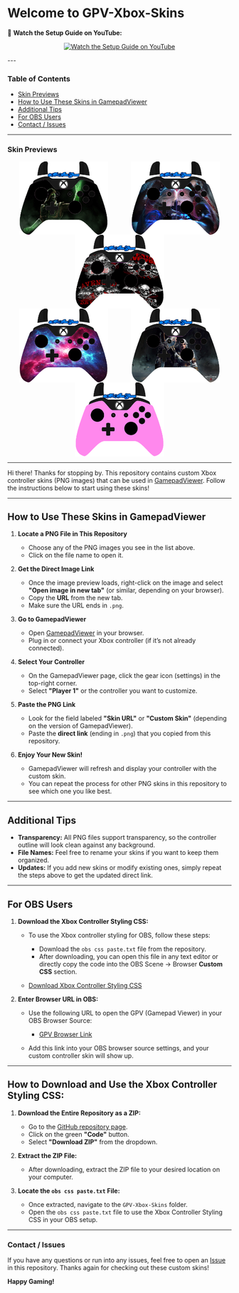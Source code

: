 # Welcome to GPV-Xbox-Skins
🎥 **Watch the Setup Guide on YouTube:**  
<p align="center">
  <a href="https://www.youtube.com/watch?v=wio7IBKQjVY&t=167s" target="_blank">
    <img src="https://img.youtube.com/vi/wio7IBKQjVY/hqdefault.jpg" alt="Watch the Setup Guide on YouTube" width="400"/>
  </a>
</p>
---

### Table of Contents
- [Skin Previews](#skin-previews)
- [How to Use These Skins in GamepadViewer](#how-to-use-these-skins-in-gamepadviewer)
- [Additional Tips](#additional-tips)
- [For OBS Users](#for-obs-users)
- [Contact / Issues](#contact--issues)
---

### Skin Previews

<div style="display: flex; justify-content: space-around; flex-wrap: wrap;">
  <img src="https://github.com/AlvinKirath/GPV-Xbox-Skins/blob/main/Skins/MKX%20Ermac.png?raw=true" width="200"/>
  <img src="https://github.com/AlvinKirath/GPV-Xbox-Skins/blob/main/Skins/DMC4.png?raw=true" width="200"/>
  <img src="https://github.com/AlvinKirath/GPV-Xbox-Skins/blob/main/Skins/A7X.png?raw=true" width="200"/>
</div>

<div style="display: flex; justify-content: space-around; flex-wrap: wrap;">
  <img src="https://github.com/AlvinKirath/GPV-Xbox-Skins/blob/main/Skins/galaxy.png?raw=true" width="200"/>
  <img src="https://github.com/AlvinKirath/GPV-Xbox-Skins/blob/main/Skins/TW3.png?raw=true" width="200"/>
  <img src="https://github.com/AlvinKirath/GPV-Xbox-Skins/blob/main/Skins/Light%20Pink.png?raw=true" width="200"/>
</div>

---

Hi there! Thanks for stopping by. This repository contains custom Xbox controller skins (PNG images) that can be used in [GamepadViewer](https://gamepadviewer.com/). Follow the instructions below to start using these skins!

---

## How to Use These Skins in GamepadViewer

1. **Locate a PNG File in This Repository**  
   - Choose any of the PNG images you see in the list above.  
   - Click on the file name to open it.

2. **Get the Direct Image Link**  
   - Once the image preview loads, right-click on the image and select **"Open image in new tab"** (or similar, depending on your browser).  
   - Copy the **URL** from the new tab.  
   - Make sure the URL ends in `.png`.

3. **Go to GamepadViewer**  
   - Open [GamepadViewer](https://gamepadviewer.com/) in your browser.  
   - Plug in or connect your Xbox controller (if it’s not already connected).

4. **Select Your Controller**  
   - On the GamepadViewer page, click the gear icon (settings) in the top-right corner.  
   - Select **"Player 1"** or the controller you want to customize.

5. **Paste the PNG Link**  
   - Look for the field labeled **"Skin URL"** or **"Custom Skin"** (depending on the version of GamepadViewer).  
   - Paste the **direct link** (ending in `.png`) that you copied from this repository.

6. **Enjoy Your New Skin!**  
   - GamepadViewer will refresh and display your controller with the custom skin.  
   - You can repeat the process for other PNG skins in this repository to see which one you like best.

---

## Additional Tips

- **Transparency:** All PNG files support transparency, so the controller outline will look clean against any background.  
- **File Names:** Feel free to rename your skins if you want to keep them organized.  
- **Updates:** If you add new skins or modify existing ones, simply repeat the steps above to get the updated direct link.

---

## For OBS Users

1. **Download the Xbox Controller Styling CSS:**

   - To use the Xbox controller styling for OBS, follow these steps:
     - Download the `obs css paste.txt` file from the repository.
     - After downloading, you can open this file in any text editor or directly copy the code into the OBS Scene -> Browser **Custom CSS** section.

   - [Download Xbox Controller Styling CSS](https://github.com/AlvinKirath/GPV-Xbox-Skins/raw/main/obs%20css%20paste.txt?raw=true)

2. **Enter Browser URL in OBS:**
   - Use the following URL to open the GPV (Gamepad Viewer) in your OBS Browser Source:  
     - [GPV Browser Link](https://app.gpv.gg/?p=1)

   - Add this link into your OBS browser source settings, and your custom controller skin will show up.

---

## How to Download and Use the Xbox Controller Styling CSS:

1. **Download the Entire Repository as a ZIP:**
   - Go to the [GitHub repository page](https://github.com/AlvinKirath/GPV-Xbox-Skins).
   - Click on the green **"Code"** button.
   - Select **"Download ZIP"** from the dropdown.

2. **Extract the ZIP File:**
   - After downloading, extract the ZIP file to your desired location on your computer.

3. **Locate the `obs css paste.txt` File:**
   - Once extracted, navigate to the `GPV-Xbox-Skins` folder.
   - Open the `obs css paste.txt` file to use the Xbox Controller Styling CSS in your OBS setup.

---

### Contact / Issues

If you have any questions or run into any issues, feel free to open an [Issue](../../issues) in this repository. Thanks again for checking out these custom skins!

**Happy Gaming!**

